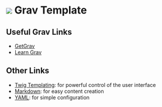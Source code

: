 # ![](https://avatars1.githubusercontent.com/u/8237355?v=2&s=50) Grav Template

## Useful Grav Links
* [GetGrav](https://getgrav.org/)
* [Learn Grav](https://learn.getgrav.org/)

## Other Links
* [Twig Templating](http://twig.sensiolabs.org/): for powerful control of the user interface
* [Markdown](http://en.wikipedia.org/wiki/Markdown): for easy content creation
* [YAML](http://yaml.org): for simple configuration
